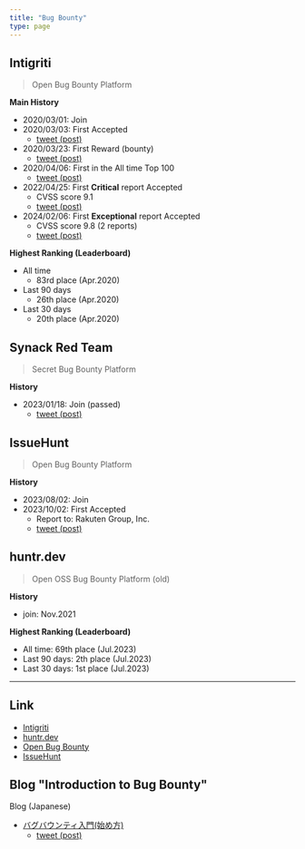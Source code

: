 ```yaml
---
title: "Bug Bounty"
type: page
---
```


## Intigriti

> Open Bug Bounty Platform

**Main History**
- 2020/03/01: Join
- 2020/03/03: First Accepted
  - [tweet (post)](https://twitter.com/scgajge12/status/1234845325371695104)
- 2020/03/23: First Reward (bounty)
  - [tweet (post)](https://twitter.com/scgajge12/status/1242094314328485888)
- 2020/04/06: First in the All time Top 100
  - [tweet (post)](https://twitter.com/scgajge12/status/1247149383092559872)
- 2022/04/25: First **Critical** report Accepted
  - CVSS score 9.1
  - [tweet (post)](https://twitter.com/scgajge12/status/1518578154830323712)
- 2024/02/06: First **Exceptional** report Accepted
  - CVSS score 9.8 (2 reports)
  - [tweet (post)](https://twitter.com/scgajge12/status/1754854881373106588)


**Highest Ranking (Leaderboard)**

- All time
  - 83rd place (Apr.2020)
- Last 90 days
  - 26th place (Apr.2020)
- Last 30 days
  - 20th place (Apr.2020)


## Synack Red Team

> Secret Bug Bounty Platform

**History**
- 2023/01/18: Join (passed)
  - [tweet (post)](https://twitter.com/scgajge12/status/1697783901970932095)


## IssueHunt

> Open Bug Bounty Platform

**History**

- 2023/08/02: Join
- 2023/10/02: First Accepted
  - Report to: Rakuten Group, Inc.
  - [tweet (post)](https://twitter.com/scgajge12/status/1713728968656818665)


## huntr.dev

> Open OSS Bug Bounty Platform (old)

**History**

- join: Nov.2021

**Highest Ranking (Leaderboard)**

- All time: 69th place (Jul.2023)
- Last 90 days: 2th place (Jul.2023)
- Last 30 days: 1st place (Jul.2023)

---

## Link

- [Intigriti](https://www.intigriti.com/profile/morioka12)
- [huntr.dev](https://huntr.dev/users/scgajge12/)
- [Open Bug Bounty](https://www.openbugbounty.org/researchers/morioka12/)
- [IssueHunt](https://issuehunt.io/profiles/scgajge12)

## Blog "Introduction to Bug Bounty"

Blog (Japanese)
- [バグバウンティ入門(始め方)](https://scgajge12.hatenablog.com/entry/bugbounty_beginner)
  - [tweet (post)](https://twitter.com/scgajge12/status/1706118989448098079)
